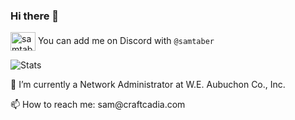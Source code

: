 ### Hi there 👋

<a href="https://discord.com/" target="blank"><img align="center" src="https://cdn.jsdelivr.net/npm/simple-icons@3.0.1/icons/discord.svg" alt="samtaber" height="30" width="40" /></a>  You can add me on Discord with `@samtaber` 

![Stats](https://github-readme-stats.vercel.app/api?username=samtaber&show_icons=true)
<p>🔭 I’m currently a Network Administrator at W.E. Aubuchon Co., Inc.</p>
<p>📫 How to reach me: sam@craftcadia.com</p>
<!--

Here are some ideas to get you started:

- 🔭 I’m currently working on ...
- 🌱 I’m currently learning ...
- 👯 I’m looking to collaborate on ...
- 🤔 I’m looking for help with ...
- 💬 Ask me about ...
- 📫 How to reach me: ...
- 😄 Pronouns: ...
- ⚡ Fun fact: ...
-->
